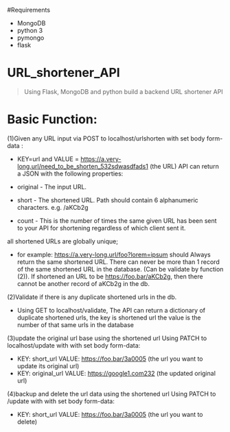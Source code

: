 
#Requirements
+ MongoDB
+ python 3
+ pymongo
+ flask
# URL_shortener_API
> Using Flask, MongoDB and python build a backend URL shortener API
# Basic Function:
(1)Given any URL input via POST to localhost/urlshorten with set body form-data :
+ KEY=url and VALUE = https://a.very-long.url/need_to_be_shorten_532sdwasdfads1 (the URL)
 API can return a JSON with the following properties:

+  original - The input URL.
+  short - The shortened URL. Path should contain 6 alphanumeric characters. e.g. /aKCb2g
+  count - This is the number of times the same given URL has been sent to your API for shortening regardless of which client sent it.

 all shortened URLs are globally unique; 
 + for example: https://a.very-long.url/foo?lorem=ipsum should Always return the same shortened URL.
 There can never be more than 1 record of the same shortened URL in the database. (Can be validate by function (2)).
 If shortened an URL to be https://foo.bar/aKCb2g, then there cannot be another record of aKCb2g in the db.

 (2)Validate if there is any duplicate shortened urls in the db.
 + Using GET to localhost/validate, 
 The API can return a dictionary of duplicate shortened urls, the key is shortened url the value is the number of that same urls in the database
 
(3)update the original url base using the shortened url
 Using PATCH to localhost/update with with set body form-data:
 + KEY: short_url     VALUE: https://foo.bar/3a0005 (the url you want to update its original url)
 + KEY: original_url  VALUE: https://google1.com232 (the updated original url)

(4)backup and delete the url data using the shortened url
  Using PATCH to <the address>/update with with set body form-data:
  + KEY: short_url     VALUE: https://foo.bar/3a0005 (the url you want to delete)
